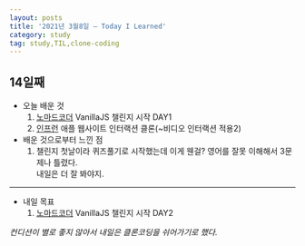 ```yaml
---
layout: posts
title: '2021년 3월8일 — Today I Learned'
category: study
tag: study,TIL,clone-coding
---
```


## 14일째

- 오늘 배운 것
  1. [노마드코더][2] VanillaJS 챌린지 시작 DAY1
  2. [인프런][1] 애플 웹사이트 인터랙션 클론(~비디오 인터랙션 적용2)
     <br>
- 배운 것으로부터 느낀 점
  1. 챌린지 첫날이라 퀴즈풀기로 시작했는데 이게 웬걸? 영어를 잘못 이해해서 3문제나 틀렸다.  
     내일은 더 잘 봐야지.

---

- 내일 목표
  1. [노마드코더][2] VanillaJS 챌린지 시작 DAY2

_컨디션이 별로 좋지 않아서 내일은 클론코딩을 쉬어가기로 했다._

[1]: https://www.inflearn.com/ '인프런'
[2]: https://nomadcoders.co/ '노마드코더'
